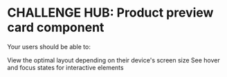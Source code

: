 # CHALLENGE HUB: Product preview card component

Your users should be able to:

View the optimal layout depending on their device's screen size
See hover and focus states for interactive elements